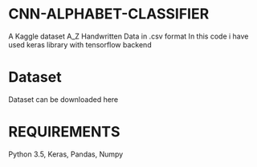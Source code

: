 # CNN-ALPHABET-CLASSIFIER
A Kaggle dataset A_Z Handwritten Data in .csv format
In this code i have used keras library with tensorflow backend

# Dataset
Dataset can be downloaded here


# REQUIREMENTS
Python 3.5,
Keras,
Pandas,
Numpy
